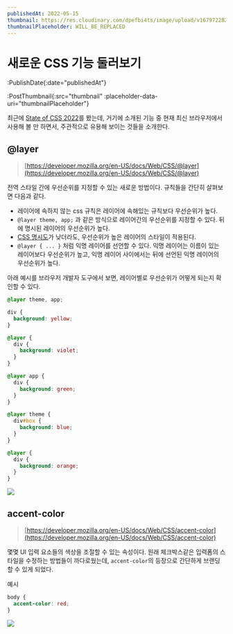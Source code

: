 ```yaml
---
publishedAt: 2022-05-15
thumbnail: https://res.cloudinary.com/dpefbi4ts/image/upload/v1679722820/thumb/036-thumb.png
thumbnailPlaceholder: WILL_BE_REPLACED
---
```


# 새로운 CSS 기능 둘러보기

:PublishDate{:date="publishedAt"}

:PostThumbnail{:src="thumbnail" :placeholder-data-uri="thumbnailPlaceholder"}

최근에 [State of CSS 2022](https://web.dev/state-of-css-2022/)를 봤는데, 거기에 소개된 기능 중 현재 최신 브라우저에서 사용해 볼 만 하면서, 주관적으로 유용해 보이는 것들을 소개한다.

## @layer

> [https://developer.mozilla.org/en-US/docs/Web/CSS/@layer](https://developer.mozilla.org/en-US/docs/Web/CSS/@layer)

전역 스타일 간에 우선순위를 지정할 수 있는 새로운 방법이다.
규칙들을 간단히 살펴보면 다음과 같다.

- 레이어에 속하지 않는 css 규칙은 레이어에 속해있는 규칙보다 우선순위가 높다.
- `@layer theme, app;` 과 같은 방식으로 레이어간의 우선순위를 지정할 수 있다. 뒤에 명시된 레이어의 우선순위가 높다.
- [CSS 명시도](https://developer.mozilla.org/ko/docs/Web/CSS/Specificity)가 낮더라도, 우선순위가 높은 레이어의 스타일이 적용된다.
- `@layer { ... }` 처럼 익명 레이어를 선언할 수 있다. 익명 레이어는 이름이 있는 레이어보다 우선순위가 높고, 익명 레이어 사이에서는 뒤에 선언된 익명 레이어의 우선순위가 높다.

아래 예시를 브라우저 개발자 도구에서 보면, 레이어별로 우선순위가 어떻게 되는지 확인할 수 있다.

```css
@layer theme, app;

div {
  background: yellow;
}

@layer {
  div {
    background: violet;
  }
}

@layer app {
  div {
    background: green;
  }
}

@layer theme {
  div#box {
    background: blue;
  }
}

@layer {
  div {
    background: orange;
  }
}
```

![](https://velog.velcdn.com/images/shroad1802/post/403a0ad7-71ab-4cec-9fb3-84d946a2dba4/image.png)

## accent-color

> [https://developer.mozilla.org/en-US/docs/Web/CSS/accent-color](https://developer.mozilla.org/en-US/docs/Web/CSS/accent-color)

몇몇 UI 입력 요소들의 색상을 조절할 수 있는 속성이다. 원래 체크박스같은 입력폼의 스타일을 수정하는 방법들이 까다로웠는데, `accent-color`의 등장으로 간단하게 브랜딩 할 수 있게 되었다.

예시

```css
body {
  accent-color: red;
}
```

![](https://velog.velcdn.com/images/shroad1802/post/2a013cdc-b86f-472c-99f8-038098525ebe/image.png)
